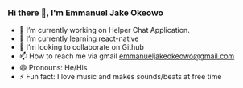 ### Hi there 👋, I'm Emmanuel Jake Okeowo

<!--
**iamjakemonroe/Iamjakemonroe** is a ✨ _special_ ✨ repository because its `README.md` (this file) appears on your GitHub profile.

Here are some ideas to get you started:
-->

- 🔭 I’m currently working on Helper Chat Application.
- 🌱 I’m currently learning react-native
- 👯 I’m looking to collaborate on Github
- 📫 How to reach me via gmail emmanueljakeokeowo@gmail.com
- 😄 Pronouns: He/His
- ⚡ Fun fact: I love music and makes sounds/beats at free time
<!-- - 🤔 I’m looking for help with ... -->
<!-- - 💬 Ask me about ... -->
